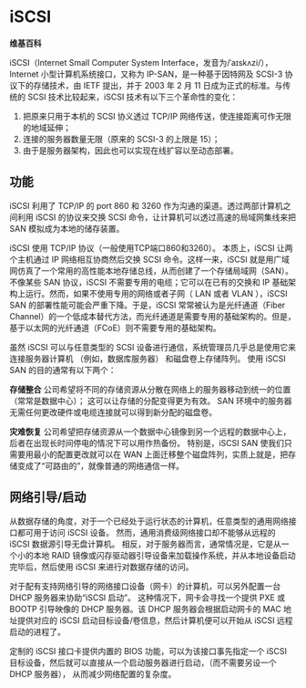 # iSCSI

**维基百科**

iSCSI（Internet Small Computer System Interface，发音为/ˈаɪskʌzi/），Internet 小型计算机系统接口，又称为 IP-SAN，是一种基于因特网及 SCSI-3 协议下的存储技术，由 IETF 提出，并于 2003 年 2 月 11 日成为正式的标准。与传统的 SCSI 技术比较起来，iSCSI 技术有以下三个革命性的变化：

1. 把原来只用于本机的 SCSI 协义透过 TCP/IP 网络传送，使连接距离可作无限的地域延伸；
2. 连接的服务器数量无限（原来的 SCSI-3 的上限是 15）；
3. 由于是服务器架构，因此也可以实现在线扩容以至动态部署。

## 功能

iSCSI 利用了 TCP/IP 的 port 860 和 3260 作为沟通的渠道。透过两部计算机之间利用 iSCSI 的协议来交换 SCSI 命令，让计算机可以透过高速的局域网集线来把 SAN 模拟成为本地的储存装置。

iSCSI 使用 TCP/IP 协议（一般使用TCP端口860和3260）。 本质上，iSCSI 让两个主机通过 IP 网络相互协商然后交换 SCSI 命令。这样一来，iSCSI 就是用广域网仿真了一个常用的高性能本地存储总线，从而创建了一个存储局域网（SAN）。不像某些 SAN 协议，iSCSI 不需要专用的电缆；它可以在已有的交换和 IP 基础架构上运行。然而，如果不使用专用的网络或者子网（ LAN 或者 VLAN ），iSCSI SAN 的部署性能可能会严重下降。于是，iSCSI 常常被认为是光纤通道（Fiber Channel）的一个低成本替代方法，而光纤通道是需要专用的基础架构的。但是，基于以太网的光纤通道（FCoE）则不需要专用的基础架构。

虽然 iSCSI 可以与任意类型的 SCSI 设备进行通信，系统管理员几乎总是使用它来连接服务器计算机 （例如，数据库服务器） 和磁盘卷上存储阵列。 使用 iSCSI SAN 的目的通常有以下两个：

**存储整合** 公司希望将不同的存储资源从分散在网络上的服务器移动到统一的位置（常常是数据中心）； 这可以让存储的分配变得更为有效。 SAN 环境中的服务器无需任何更改硬件或电缆连接就可以得到新分配的磁盘卷。

**灾难恢复** 公司希望把存储资源从一个数据中心镜像到另一个远程的数据中心上，后者在出现长时间停电的情况下可以用作热备份。 特别是，iSCSI SAN 使我们只需要用最小的配置更改就可以在 WAN 上面迁移整个磁盘阵列，实质上就是，把存储变成了“可路由的”，就像普通的网络通信一样。

## 网络引导/启动

从数据存储的角度，对于一个已经处于运行状态的计算机，任意类型的通用网络接口都可用于访问 iSCSI 设备。 然而，通用消费级网络接口却不能够从远程的 iSCSI 数据源引导无盘计算机。 相反，对于服务器而言，通常情况是，它是从一个小的本地 RAID 镜像或闪存驱动器引导设备来加载操作系统，并从本地设备启动完毕后，然后使用 iSCSI 来进行对数据存储的访问。

对于配有支持网络引导的网络接口设备（网卡）的计算机，可以另外配置一台 DHCP 服务器来协助“iSCSI 启动”。 这种情况下，网卡会寻找一个提供 PXE 或 BOOTP 引导映像的 DHCP 服务器。该 DHCP 服务器会根据启动网卡的 MAC 地址提供对应的 iSCSI 启动目标设备/卷信息，然后计算机便可以开始从 iSCSI 远程启动的进程了。

定制的 iSCSI 接口卡提供内置的 BIOS 功能，可以为该接口事先指定一个 iSCSI 目标设备，然后就可以直接从一个启动服务器进行启动，（而不需要另设一个DHCP 服务器）， 从而减少网络配置的复杂度。
